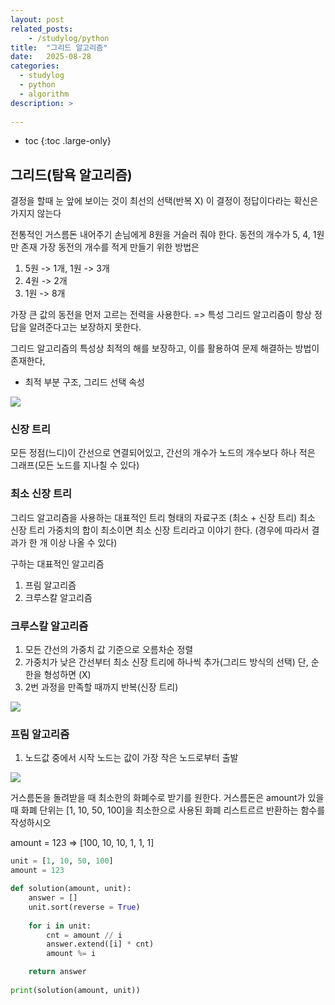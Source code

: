 ```yaml
---
layout: post
related_posts:
    - /studylog/python
title:  "그리드 알고리즘"
date:   2025-08-28
categories:
  - studylog
  - python
  - algorithm
description: >
  
---
```

* toc
{:toc .large-only}

## 그리드(탐욕 알고리즘)
결정을 할때 눈 앞에 보이는 것이 최선의 선택(반복 X)
이 결정이 정답이다라는 확신은 가지지 않는다

전통적인 거스름돈 내어주기
손님에게 8원을 거슬러 줘야 한다. 동전의 개수가 5, 4, 1원만 존재
가장 동전의 개수를 적게 만들기 위한 방법은
1. 5원 -> 1개, 1원 -> 3개
2. 4원 -> 2개
3. 1원 -> 8개

가장 큰 값의 동전을 먼저 고르는 전력을 사용한다. => 특성
그리드 알고리즘이 항상 정답을 알려준다고는 보장하지 못한다.

그리드 알고리즘의 특성상 최적의 해를 보장하고, 이를 활용하여 문제 해결하는 방법이 존재한다,
- 최적 부분 구조, 그리드 선택 속성

![](https://velog.velcdn.com/images/dankj1991/post/22a64eb0-d5fa-477d-b952-e9d306a86010/image.png)
### 신장 트리
모든 정점(느디)이 간선으로 연결되어있고, 간선의 개수가 노드의 개수보다 하나 적은 그래프(모든 노드를 지나칠 수 있다)

### 최소 신장 트리
그리드 알고리즘을 사용하는 대표적인 트리 형태의 자료구조
(최소 + 신장 트리)
최소 신장 트리
가중치의 합이 최소이면 최소 신장 트리라고 이야기 한다.
(경우에 따라서 결과가 한 개 이상 나올 수 있다)

구하는 대표적인 알고리즘
1. 프림 알고리즘
2. 크루스칼 알고리즘

### 크루스칼 알고리즘
1. 모든 간선의 가중치 값 기준으로 오름차순 정렬
2. 가중치가 낮은 간선부터 최소 신장 트리에 하나씩 추가(그리드 방식의 선택) 단, 순한을 형성하면 (X)
3. 2번 과정을 만족할 때까지 반복(신장 트리)

![](https://velog.velcdn.com/images/dankj1991/post/a4261545-98dc-4f12-990a-6c68404334f5/image.png)

### 프림 알고리즘
1. 노드값 중에서 시작 노드는 값이 가장 작은 노드로부터 출발

![](https://velog.velcdn.com/images/dankj1991/post/03b9e88c-a82c-4dc5-8801-f767c282c776/image.png)

거스름돈을 돌려받을 때 최소한의 화폐수로 받기를 원한다.
거스름돈은 amount가 있을 때 화폐 단위는 [1, 10, 50, 100]을 최소한으로 사용된 화폐 리스트르르 반환하는 함수를 작성하시오

amount = 123 => [100, 10, 10, 1, 1, 1]

```python
unit = [1, 10, 50, 100]
amount = 123

def solution(amount, unit):
    answer = []
    unit.sort(reverse = True)
    
    for i in unit:
        cnt = amount // i
        answer.extend([i] * cnt)
        amount %= i

    return answer
    
print(solution(amount, unit))
```

